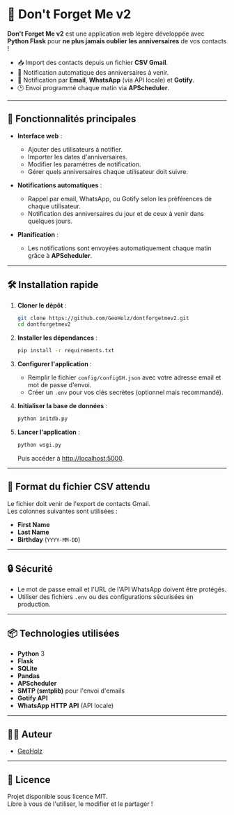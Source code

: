 
# 🎉 Don't Forget Me v2

**Don't Forget Me v2** est une application web légère développée avec **Python Flask** pour **ne plus jamais oublier les anniversaires** de vos contacts !

- 📥 Import des contacts depuis un fichier **CSV Gmail**.
- 🎂 Notification automatique des anniversaires à venir.
- 📧 Notification par **Email**, **WhatsApp** (via API locale) et **Gotify**.
- 🕑 Envoi programmé chaque matin via **APScheduler**.

---

## 🚀 Fonctionnalités principales

- **Interface web** :
  - Ajouter des utilisateurs à notifier.
  - Importer les dates d'anniversaires.
  - Modifier les paramètres de notification.
  - Gérer quels anniversaires chaque utilisateur doit suivre.

- **Notifications automatiques** :
  - Rappel par email, WhatsApp, ou Gotify selon les préférences de chaque utilisateur.
  - Notification des anniversaires du jour et de ceux à venir dans quelques jours.

- **Planification** :
  - Les notifications sont envoyées automatiquement chaque matin grâce à **APScheduler**.

---

## 🛠️ Installation rapide

1. **Cloner le dépôt** :
   ```bash
   git clone https://github.com/GeoHolz/dontforgetmev2.git
   cd dontforgetmev2
   ```

2. **Installer les dépendances** :
   ```bash
   pip install -r requirements.txt
   ```

3. **Configurer l'application** :
   - Remplir le fichier `config/configGH.json` avec votre adresse email et mot de passe d'envoi.
   - Créer un `.env` pour vos clés secrètes (optionnel mais recommandé).

4. **Initialiser la base de données** :
   ```bash
   python initdb.py
   ```

5. **Lancer l'application** :
   ```bash
   python wsgi.py
   ```
   Puis accéder à [http://localhost:5000](http://localhost:5000).

---

## 📝 Format du fichier CSV attendu

Le fichier doit venir de l'export de contacts Gmail.  
Les colonnes suivantes sont utilisées :
- **First Name**
- **Last Name**
- **Birthday** (`YYYY-MM-DD`)

---

## 🔒 Sécurité

- Le mot de passe email et l'URL de l'API WhatsApp doivent être protégés.
- Utiliser des fichiers `.env` ou des configurations sécurisées en production.

---

## 📦 Technologies utilisées

- **Python** 3
- **Flask**
- **SQLite**
- **Pandas**
- **APScheduler**
- **SMTP (smtplib)** pour l'envoi d'emails
- **Gotify API**
- **WhatsApp HTTP API** (API locale)

---

## 👨‍💻 Auteur

- [GeoHolz](https://github.com/GeoHolz)

---

## 📜 Licence

Projet disponible sous licence MIT.  
Libre à vous de l'utiliser, le modifier et le partager !
